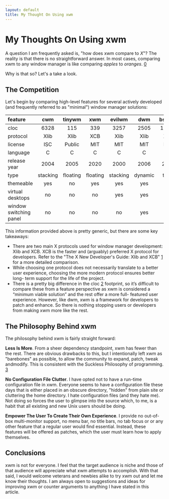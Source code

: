```yaml
---
layout: default
title: My Thought On Using xwm
---
```


My Thoughts On Using xwm
========================

A question I am frequently asked is, "how does xwm compare to *X*"? The
reality is that there is no straightforward answer. In most cases, comparing
xwm to any window manager is like comparing *apples* to *oranges*. [0]

Why is that so? Let's a take a look.

The Competition
---------------

Let's begin by comparing high-level features for several actively developed 
(and frequently referred to as "minimal") window manager solutions:

|feature               |cwm     |tinywm  |xwm     |evilwm  |dwm     |bspwm |
|:---------------------|:------:|:------:|:------:|:------:|:------:|:----:|
|cloc                  |6328    |115     |339     |3257    |2505    |11909 |
|protocol              |Xlib    |Xlib    |XCB     |Xlib    |Xlib    |XCB   |
|license               |ISC     |Public  |MIT     |MIT     |MIT     |BSD   |
|language              |C       |C       |C       |C       |C       |C     |
|release year          |2004    |2005    |2020    |2000    |2006    |2013  |
|type                  |stacking|floating|floating|stacking|dynamic |tiling|
|themeable             |yes     |no      |yes     |yes     |yes     |no    |
|virtual desktops      |no      |no      |no      |yes     |yes     |yes   |
|window switching panel|no      |no      |no      |no      |yes     |no    |

This information provided above is pretty generic, but there are some key
takeaways:

*   There are two main X protocols used for window manager development: Xlib
    and XCB. XCB is the faster and (arguably) preferred X protocol for
    developers. Refer to the "The X New Developer's Guide: Xlib and XCB" [1]
    for a more detailed comparison.
*   While choosing one protocol does not necessarily translate to a better
    user experience, choosing the more modern protocol ensures better long-
    term support for the life of the project.
*   There is a pretty big difference in the cloc [2] footprint, so it’s
    difficult to compare these from a feature perspective as xwm is
    considered a “minimum viable solution” and the rest offer a more full-
    featured user experience. However, like dwm, xwm is a framework for
    developers to patch and enhance. So there is nothing stopping users or
    developers from making xwm more like the rest.

The Philosophy Behind xwm
-------------------------

The philosophy behind xwm is fairly straight forward:

**Less Is More**. From a sheer dependency standpoint, xwm has fewer than the
rest. There are obvious drawbacks to this, but I intentionally left xwm as
"barebones" as possible, to allow the community to expand, patch, tweak
andmodify. This is consistent with the Suckless Philosophy of programming.
[3]

**No Configuration File Clutter**. I have opted not to have a run-time
configuration file in xwm. Everyone seems to have a configuration file these
days that is either placed in an obscure directory, "hidden" from plain site
or cluttering the home directory. I hate configuration files (and they hate
me). Not doing so forces the user to glimpse into the source which, to me, is
a habit that all existing and new Unix users should be doing.

**Empower The User To Create Their Own Experience**. I provide no out-of-box
multi-monitor support, no menu bar, no title bars, no tab	focus or or any
other feature that a regular user would find essential. Instead, these
features will be offered as patches, which the user must learn how to apply
themselves.

Conclusions
-----------

xwm is not for everyone. I feel that the target audience is niche and those
of that audience will appreciate what xwm attempts to accomplish. With that
said, I would welcome veterans and newbies alike to try xwm out and let me
know their thoughts. I am always open to suggestions and ideas for improving
xwm or counter arguments to anything I have stated in this article.

[0]: http://github.com/mcpcpc/xwm
[1]: https://www.x.org/wiki/guide/xlib-and-xcb/
[2]: https://github.com/AlDanial/cloc
[3]: https://suckless.org/philosophy
